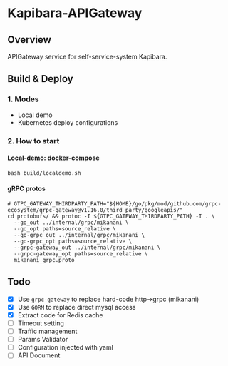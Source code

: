 # Kapibara-APIGateway

## Overview
APIGateway service for self-service-system Kapibara.

## Build & Deploy
### 1. Modes
- Local demo
- Kubernetes deploy configurations
### 2. How to start
#### Local-demo: docker-compose
```shell
bash build/localdemo.sh
```
#### gRPC protos
```shell
# GTPC_GATEWAY_THIRDPARTY_PATH="${HOME}/go/pkg/mod/github.com/grpc-ecosystem/grpc-gateway@v1.16.0/third_party/googleapis/"
cd protobufs/ && protoc -I ${GTPC_GATEWAY_THIRDPARTY_PATH} -I . \
  --go_out ../internal/grpc/mikanani \
  --go_opt paths=source_relative \
  --go-grpc_out ../internal/grpc/mikanani \
  --go-grpc_opt paths=source_relative \
  --grpc-gateway_out ../internal/grpc/mikanani \
  --grpc-gateway_opt paths=source_relative \
  mikanani_grpc.proto
```

## Todo
- [x] Use `grpc-gateway` to replace hard-code http->grpc (mikanani)
- [x] Use `GORM` to replace direct mysql access
- [x] Extract code for Redis cache
- [ ] Timeout setting
- [ ] Traffic management
- [ ] Params Validator
- [ ] Configuration injected with yaml
- [ ] API Document